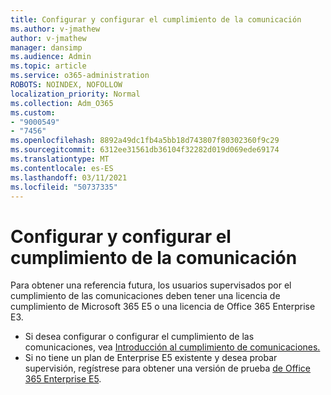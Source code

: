 ```yaml
---
title: Configurar y configurar el cumplimiento de la comunicación
ms.author: v-jmathew
author: v-jmathew
manager: dansimp
ms.audience: Admin
ms.topic: article
ms.service: o365-administration
ROBOTS: NOINDEX, NOFOLLOW
localization_priority: Normal
ms.collection: Adm_O365
ms.custom:
- "9000549"
- "7456"
ms.openlocfilehash: 8892a49dc1fb4a5bb18d743807f80302360f9c29
ms.sourcegitcommit: 6312ee31561db36104f32282d019d069ede69174
ms.translationtype: MT
ms.contentlocale: es-ES
ms.lasthandoff: 03/11/2021
ms.locfileid: "50737335"
---
```

# <a name="set-up-and-configure-communication-compliance"></a>Configurar y configurar el cumplimiento de la comunicación

Para obtener una referencia futura, los usuarios supervisados por el cumplimiento de las comunicaciones deben tener una licencia de cumplimiento de Microsoft 365 E5 o una licencia de Office 365 Enterprise E3.

* Si desea configurar o configurar el cumplimiento de las comunicaciones, vea [Introducción al cumplimiento de comunicaciones.](https://go.microsoft.com/fwlink/?linkid=2111549)
* Si no tiene un plan de Enterprise E5 existente y desea probar supervisión, regístrese para obtener una versión de prueba [de Office 365 Enterprise E5](https://go.microsoft.com/fwlink/p/?LinkID=698279).
